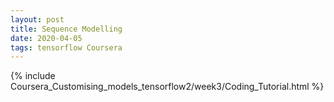 ```yaml
---
layout: post
title: Sequence Modelling 
date: 2020-04-05 
tags: tensorflow Coursera
---
```

{% include Coursera_Customising_models_tensorflow2/week3/Coding_Tutorial.html %}

